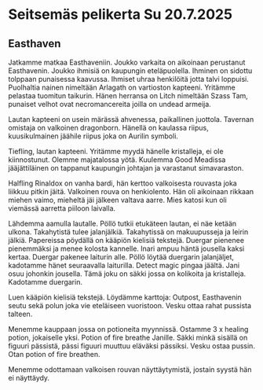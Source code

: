 # Seitsemäs pelikerta Su 20.7.2025

## Easthaven

Jatkamme matkaa Easthaveniin. Joukko varkaita on aikoinaan perustanut Easthavenin. Joukko ihmisiä on kaupungin eteläpuolella. Ihminen on sidottu tolppaan punaisessa kaavussa. Ihmiset uhraa henkilöitä jotta talvi loppuisi. Puolhaltia nainen nimeltään Arlagath on vartioston kapteeni. Yritämme pelastaa tuomitun taikurin. Hänen herransa on Litch nimeltään Szass Tam, punaiset velhot ovat necromancereita joilla on undead armeija.

Lautan kapteeni on usein märässä ahvenessa, paikallinen juottola. Tavernan omistaja on valkoinen dragonborn. Hänellä on kaulassa riipus, kuusikulmainen jäähile riipus joka on Aurilin symboli.

Tiefling, lautan kapteeni. Yritämme myydä hänelle kristalleja, ei ole kiinnostunut. Olemme majatalossa yötä. Kuulemma Good Meadissa jääjättiläinen on tappanut kaupungin johtajan ja varastanut simavaraston.

Halfling Rinaldox on vanha bardi, hän kerttoo valkoisesta rouvasta joka liikkuu pitkin jäitä. Valkoinen rouva on henkiolento. Hän oli aikoinaan rikkaan miehen vaimo, mieheltä jäi jälkeen valtava aarre. Mies katosi kun oli viemässä aarretta piiloon laivalla.

Lähdemma aamulla lautalle. Pöllö tutkii etukäteen lautan, ei näe ketään ulkona. Takahytistä tulee jalanjälkiä. Takahytissä on makuupusseja ja leirin jälkiä. Papereissa pöydällä on kääpiön kielisiä tekstejä. Duergar pienenee pienemmäksi ja menee kolosta kannelle. Inari ampuu häntä jousella kaksi kertaa. Duergar pakenee laiturin alle. Pöllö löytää duergarin jalanjäljet, kadotamme hänet seuraavalla laiturilla. Detect magic pingaa jäältä. Jani osuu johonkin jousella. Tämä joku on säkki jossa on kolikoita ja kristalleja. Kadotamme duergarin. 

Luen kääpiön kielisiä tekstejä. Löydämme karttoja: Outpost, Easthavenin seutu sekä polun joka vie eteläiseen vuoristoon. Vesku ottaa rahat pussista talteen. 

Menemme kauppaan jossa on potioneita myynnissä. Ostamme 3 x healing potion, jokaiselle yksi. Potion of fire breathe Janille. Säkki minkä sisällä on figuuri pässistä, pässi figuuri muuttuu eläväksi pässiksi. Vesku ostaa pussin. Otan potion of fire breathen.

Menemme odottamaan valkoisen rouvan näyttäytymistä, jostain syystä hän ei näyttäydy.